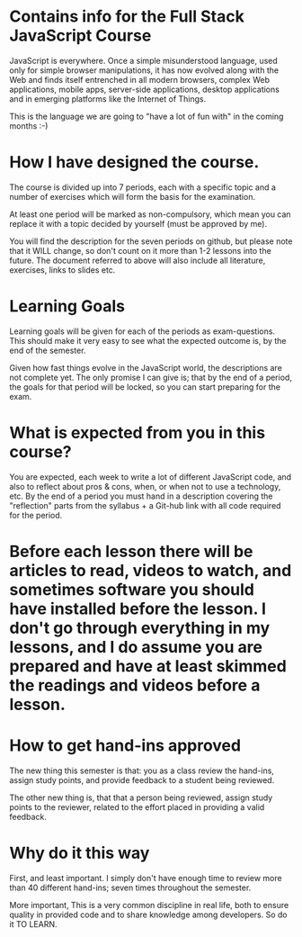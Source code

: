 # Contains info for the Full Stack JavaScript Course

JavaScript is everywhere. Once a simple misunderstood language, used only for simple browser manipulations, it has now evolved along with the Web and finds itself entrenched in all modern browsers, complex Web applications, mobile apps, server-side applications, desktop applications and in emerging platforms like the Internet of Things.

This is the language we are going to "have a lot of fun with" in the coming months :-)

# How I have designed the course.

The course is divided up into 7 periods, each with a specific topic and a number of exercises which will form the basis for the examination.

At least one period will be marked as non-compulsory, which mean you can replace it with a topic decided by yourself (must be approved by me).

You will find the description for the seven periods on github, but please note that it WILL change, so don't count on it more than 1-2 lessons into the future. The document referred to above will also include all literature, exercises, links to slides etc.

# Learning Goals

Learning goals will be given for each of the periods as exam-questions. This should make it very easy to see what the expected outcome is, by the end of the semester.

Given how fast things evolve in the JavaScript world, the descriptions are not complete yet. The only promise I can give is; that by the end of a period, the goals for that period will be locked, so you can start preparing for the exam.

# What is expected from you in this course?

You are expected, each week to write a lot of different JavaScript code, and also to reflect about pros & cons, when, or when not to use a technology, etc. By the end of a period you must hand in a description covering the "reflection" parts from the syllabus + a Git-hub link with all code required for the period.

# Before each lesson there will be articles to read, videos to watch, and sometimes software you should have installed before the lesson. I don't go through everything in my lessons, and I do assume you are prepared and have at least skimmed the readings and videos before a lesson.

# How to get hand-ins approved

The new thing this semester is that: you as a class review the hand-ins, assign study points, and provide feedback to a student being reviewed.

The other new thing is, that that a person being reviewed, assign study points to the reviewer, related to the effort placed in providing a valid feedback.

# Why do it this way

First, and least important. I simply don't have enough time to review more than 40 different hand-ins; seven times throughout the semester.

More important, This is a very common discipline in real life, both to ensure quality in provided code and to share knowledge among developers. So do it TO LEARN.

